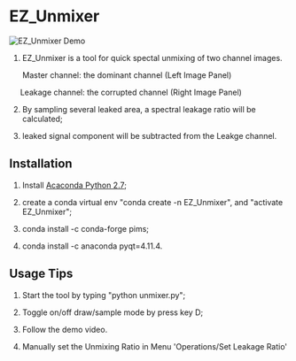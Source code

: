# EZ_Unmixer

![EZ_Unmixer Demo](https://github.com/troylhy1991/EZ_Unmixer/blob/master/EZ_Unmixer_Demo.gif)

1. EZ_Unmixer is a tool for quick spectal unmixing of two channel images.

      Master channel: the dominant channel (Left Image Panel)
 
      Leakage channel: the corrupted channel (Right Image Panel)

2. By sampling several leaked area, a spectral leakage ratio will be calculated;

3. leaked signal component will be subtracted from the Leakge channel.

## Installation

1. Install [Acaconda Python 2.7](https://www.anaconda.com/download/);

2. create a conda virtual env "conda create -n EZ_Unmixer", and "activate EZ_Unmixer";

3. conda install -c conda-forge pims;

4. conda install -c anaconda pyqt=4.11.4.

## Usage Tips

1. Start the tool by typing "python unmixer.py";

2. Toggle on/off draw/sample mode by press key D;

3. Follow the demo video.

4. Manually set the Unmixing Ratio in Menu 'Operations/Set Leakage Ratio'


